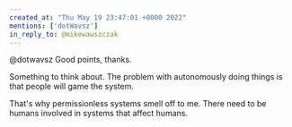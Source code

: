 ```yaml
---
created_at: "Thu May 19 23:47:01 +0000 2022"
mentions: ['dotWavsz']
in_reply_to: @mikewawszczak
---
```


@dotwavsz Good points, thanks.

Something to think about. The problem with autonomously doing things is that people will game the system. 

That's why permissionless systems smell off to me. There need to be humans involved in systems that affect humans.